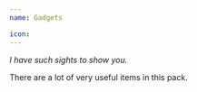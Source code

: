 ```yaml
---
name: Gadgets

icon: 
---
```




*I have such sights to show you.*

There are a lot of very useful items in this pack.

